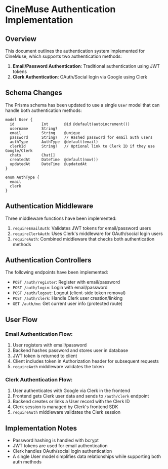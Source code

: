 # CineMuse Authentication Implementation

## Overview

This document outlines the authentication system implemented for CineMuse, which supports two authentication methods:

1. **Email/Password Authentication**: Traditional authentication using JWT tokens
2. **Clerk Authentication**: OAuth/Social login via Google using Clerk

## Schema Changes

The Prisma schema has been updated to use a single `User` model that can handle both authentication methods:

```prisma
model User {
  id            Int       @id @default(autoincrement())
  username      String?
  email         String    @unique
  password      String?   // Hashed password for email auth users
  authType      AuthType  @default(email)
  clerkId       String?   // Optional link to Clerk ID if they use Google/Clerk
  chats         Chat[]
  createdAt     DateTime  @default(now())
  updatedAt     DateTime  @updatedAt
}

enum AuthType {
  email
  clerk
}
```

## Authentication Middleware

Three middleware functions have been implemented:

1. `requireEmailAuth`: Validates JWT tokens for email/password users
2. `requireClerkAuth`: Uses Clerk's middleware for OAuth/social login users
3. `requireAuth`: Combined middleware that checks both authentication methods

## Authentication Controllers

The following endpoints have been implemented:

- `POST /auth/register`: Register with email/password
- `POST /auth/login`: Login with email/password
- `POST /auth/logout`: Logout (client-side token removal)
- `POST /auth/clerk`: Handle Clerk user creation/linking
- `GET /auth/me`: Get current user info (protected route)

## User Flow

### Email Authentication Flow:

1. User registers with email/password
2. Backend hashes password and stores user in database
3. JWT token is returned to client
4. Client includes token in Authorization header for subsequent requests
5. `requireAuth` middleware validates the token

### Clerk Authentication Flow:

1. User authenticates with Google via Clerk in the frontend
2. Frontend gets Clerk user data and sends to `/auth/clerk` endpoint
3. Backend creates or links a User record with the Clerk ID
4. Clerk session is managed by Clerk's frontend SDK
5. `requireAuth` middleware validates the Clerk session

## Implementation Notes

- Password hashing is handled with bcrypt
- JWT tokens are used for email authentication
- Clerk handles OAuth/social login authentication
- A single User model simplifies data relationships while supporting both auth methods
